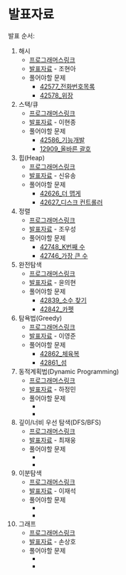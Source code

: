 # 발표자료
발표 순서:  
1. 해시  
    * [프로그래머스링크](https://school.programmers.co.kr/learn/courses/30/parts/12077)
    * [발표자료](https://github.com/ai-kmu/etc/blob/master/algorithm/Basic_Class/%EB%B0%9C%ED%91%9C%EC%9E%90%EB%A3%8C/01_hash.ipynb) - 조현아
    * 풀어야할 문제
        - [42577_전화번호목록](https://school.programmers.co.kr/learn/courses/30/lessons/42577)
        - [42578_위장](https://school.programmers.co.kr/learn/courses/30/lessons/42578)
2. 스택/큐
    * [프로그래머스링크](https://school.programmers.co.kr/learn/courses/30/parts/12081)
    * [발표자료](https://github.com/ai-kmu/etc/blob/master/algorithm/Basic_Class/%EB%B0%9C%ED%91%9C%EC%9E%90%EB%A3%8C/%E1%84%89%E1%85%B3%E1%84%90%E1%85%A2%E1%86%A8%E1%84%8F%E1%85%B2.ipynb) - 이현종
    * 풀어야할 문제
        - [42586_기능개발](https://school.programmers.co.kr/learn/courses/30/lessons/42586)
        - [12909_올바른 괄호](https://school.programmers.co.kr/learn/courses/30/lessons/12909)
3. 힙(Heap)
    * [프로그래머스링크](https://school.programmers.co.kr/learn/courses/30/parts/12117)
    * [발표자료](https://github.com/ai-kmu/etc/blob/master/algorithm/Basic_Class/%EB%B0%9C%ED%91%9C%EC%9E%90%EB%A3%8C/Heap.ipynb) - 신유송
    * 풀어야할 문제
        - [42626_더 맵게](https://school.programmers.co.kr/learn/courses/30/lessons/42626)
        - [42627_디스크 컨트롤러](https://school.programmers.co.kr/learn/courses/30/lessons/42627)
4. 정렬
    * [프로그래머스링크](https://school.programmers.co.kr/learn/courses/30/parts/12198)
    * [발표자료](https://github.com/ai-kmu/etc/blob/master/algorithm/Basic_Class/%EB%B0%9C%ED%91%9C%EC%9E%90%EB%A3%8C/04_%E1%84%8C%E1%85%A5%E1%86%BC%E1%84%85%E1%85%A7%E1%86%AF.ipynb) - 조우성
    * 풀어야할 문제
        - [42748_K번째 수](https://school.programmers.co.kr/learn/courses/30/lessons/42748)
        - [42746_가장 큰 수](https://school.programmers.co.kr/learn/courses/30/lessons/42746)
5. 완전탐색
    * [프로그래머스링크](https://school.programmers.co.kr/learn/courses/30/parts/12230)
    * [발표자료](https://github.com/ai-kmu/etc/blob/master/algorithm/Basic_Class/%EB%B0%9C%ED%91%9C%EC%9E%90%EB%A3%8C/05_Brute_force.ipynb) - 윤의현
    * 풀어야할 문제
        - [42839_소수 찾기](https://school.programmers.co.kr/learn/courses/30/lessons/42839)
        - [42842_카펫](https://school.programmers.co.kr/learn/courses/30/lessons/42842)
6. 탐욕법(Greedy)
    * [프로그래머스링크](https://school.programmers.co.kr/learn/courses/30/parts/12244)
    * [발표자료](https://github.com/ai-kmu/etc/blob/master/algorithm/Basic_Class/%EB%B0%9C%ED%91%9C%EC%9E%90%EB%A3%8C/06_Greedy_algorithm.ipynb) - 이영준
    * 풀어야할 문제
        - [42862_체육복](https://school.programmers.co.kr/learn/courses/30/lessons/42862)
        - [42861_섬 ](https://school.programmers.co.kr/learn/courses/30/lessons/42861)
7. 동적계획법(Dynamic Programming)
    * [프로그래머스링크](https://school.programmers.co.kr/learn/courses/30/parts/12263)
    * [발표자료]() - 하정민
    * 풀어야할 문제
        - []()
        - []()
8. 깊이/너비 우선 탐색(DFS/BFS)
    * [프로그래머스링크](https://school.programmers.co.kr/learn/courses/30/parts/12421)
    * [발표자료]() - 최재웅
    * 풀어야할 문제
        - []()
        - []()
9. 이분탐색
    * [프로그래머스링크](https://school.programmers.co.kr/learn/courses/30/parts/12486)
    * [발표자료]() - 이재석
    * 풀어야할 문제
        - []()
        - []()
10. 그래프
    * [프로그래머스링크](https://school.programmers.co.kr/learn/courses/30/parts/14393)
    * [발표자료]() - 손상호
    * 풀어야할 문제
        - []()
        - []()
